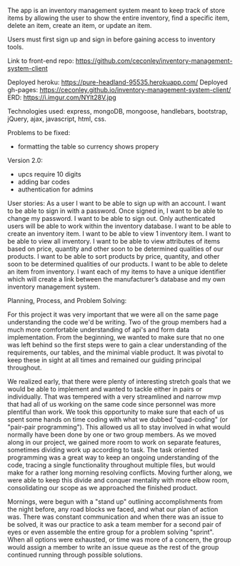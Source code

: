 The app is an inventory management system meant to keep track of store items by
allowing the user to show the entire inventory, find a specific item, delete an
item, create an item, or update an item.

Users must first sign up and sign in before gaining access to inventory tools.

Link to front-end repo:
https://github.com/ceconley/inventory-management-system-client

Deployed heroku: https://pure-headland-95535.herokuapp.com/
Deployed gh-pages: https://ceconley.github.io/inventory-management-system-client/
ERD: https://i.imgur.com/NYlt28V.jpg

Technologies used: express, mongoDB, mongoose, handlebars, bootstrap, jQuery,
ajax, javascript, html, css.

Problems to be fixed:
- formatting the table so currency shows propery

Version 2.0:
- upcs require 10 digits
- adding bar codes
- authentication for admins

User stories:
As a user I want to be able to sign up with an account.
I want to be able to sign in with a password.
Once signed in, I want to be able to change my password.
I want to be able to sign out.
Only authenticated users will be able to work within the inventory database.
I want to be able to create an inventory item.
I want to be able to view 1 inventory item.
I want to be able to view all inventory.
I want to be able to view attributes of items based on price, quantity and other soon to be determined qualities of our products.
I want to be able to sort products by price, quantity, and other soon to be determined qualities of our products.
I want to be able to delete an item from inventory.
I want each of my items to have a unique identifier which will create a link between the manufacturer’s database and my own inventory management system.

Planning, Process, and Problem Solving:

For this project it was very important that we were all on the same page understanding the code we'd be writing. Two of the group members had a much more comfortable understanding of api's and form data implementation. From the beginning, we wanted to make sure that no one was left behind so the first steps were to gain a clear understanding of the requirements, our tables, and the minimal viable product. It was pivotal to keep these in sight at all times and remained our guiding principal throughout.

We realized early, that there were plenty of interesting stretch goals that we would be able to implement and wanted to tackle either in pairs or individually. That was tempered with a very streamlined and narrow mvp that had all of us working on the same code since personnel was more plentiful than work. We took this opportunity to make sure that each of us spent some hands on time coding with what we dubbed "quad-coding" (or "pair-pair programming"). This allowed us all to stay involved in what would normally have been done by one or two group members. As we moved along in our project, we gained more room to work on separate features, sometimes dividing work up according to task. The task oriented programming was a great way to keep an ongoing understanding of the code, tracing a single functionality throughout multiple files, but would make for a rather long morning resolving conflicts. Moving further along, we were able to keep this divide and conquer mentality with more elbow room, consolidating our scope as we approached the finished product.

Mornings, were begun with a "stand up" outlining accomplishments from the night before, any road blocks we faced, and what our plan of action was. There was constant communication and when there was an issue to be solved, it was our practice to ask a team member for a second pair of eyes or even assemble the entire group for a problem solving "sprint". When all options were exhausted, or time was more of a concern, the group would assign a member to write an issue queue as the rest of the group continued running through possible solutions.
